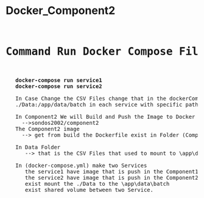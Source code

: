 # Docker_Component2
<pre>
   <h1>Command Run Docker Compose File</h1>
   
   <b>docker-compose run service1</b>
   <b>docker-compose run service2</b>
   
   In Case Change the CSV Files change that in the dockerCompose file by edit this
   ./Data:/app/data/batch in each service with specific path in local.

   In Component2 We will Build and Push the Image to Docker Hub using Repo
     -->sondos2002/component2
   The Component2 image 
     --> get from build the Dockerfile exist in Folder (Component2_Code)
   
   In Data Folder
      --> that is the CSV Files that used to mount to \app\data\batch in each service in the Docker compose file.
   
   In (docker-compose.yml) make two Services 
      the service1 have image that is push in the Component1
      the service2 have image that is push in the Component2
      exist mount the ./Data to the \app\data\batch 
      exist shared volume between two Service.
     
   
<pre/>
